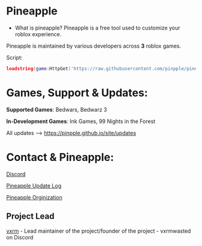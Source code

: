 # Pineapple
- What is pineapple?
Pineapple is a free tool used to customize your roblox experience.

Pineapple is maintained by various developers across **3** roblox games.

Script:
```lua
loadstring(game:HttpGet('https://raw.githubusercontent.com/pinpple/pineapple/refs/heads/main/installer.lua'))()`
```
# Games, Support & Updates:
**Supported Games**: Bedwars, Bedwarz 3

**In-Development Games**: Ink Games, 99 Nights in the Forest

All updates --> https://pinpple.github.io/site/updates

# Contact & Pineapple:
[Discord](https://discord.gg/DEZsBmE93A)

[Pineapple Update Log](https://pinpple.github.io/site/updates)

[Pineapple Orginization](https://pinpple.github)

## Project Lead
[vxrm](https://github.com/vxrm) - Lead maintainer of the project/founder of the project - vxrmwasted on Discord
<br/>
